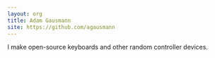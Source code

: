 ```yaml
---
layout: org
title: Adam Gausmann
site: https://github.com/agausmann
---
```

I make open-source keyboards and other random controller devices.
